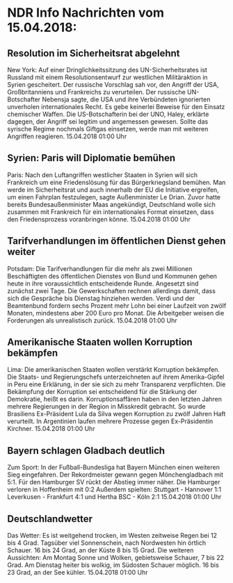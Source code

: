 # NDR Info Nachrichten vom 15.04.2018:


## Resolution im Sicherheitsrat abgelehnt
New York: Auf einer Dringlichkeitssitzung des UN-Sicherheitsrates ist Russland mit einem Resolutionsentwurf zur westlichen Militäraktion in Syrien gescheitert. Der russische Vorschlag sah vor, den Angriff der USA, Großbritanniens und Frankreichs zu verurteilen. Der russische UN-Botschafter Nebensja sagte, die USA und ihre Verbündeten ignorierten unverholen internationales Recht. Es gebe keinerlei Beweise für den Einsatz chemischer Waffen. Die US-Botschafterin bei der UNO, Haley, erklärte dagegen, der Angriff sei legitim und angemessen gewesen. Sollte das syrische Regime nochmals Giftgas einsetzen, werde man mit weiteren Angriffen reagieren. 15.04.2018 01:00 Uhr 

## Syrien: Paris will Diplomatie bemühen
Paris: Nach den Luftangriffen westlicher Staaten in Syrien will sich Frankreich um eine Friedenslösung für das Bürgerkriegsland bemühen. Man werde im Sicherheitsrat und auch innerhalb der EU die Initiative ergreifen, um einen Fahrplan festzulegen, sagte Außenminister Le Drian. Zuvor hatte bereits Bundesaußenminister Maas angekündigt, Deutschland wolle sich zusammen mit Frankreich für ein internationales Format einsetzen, dass den Friedensprozess voranbringen könne. 15.04.2018 01:00 Uhr 

## Tarifverhandlungen im öffentlichen Dienst gehen weiter
Potsdam: Die Tarifverhandlungen für die mehr als zwei Millionen Beschäftigten des öffentlichen Dienstes von Bund und Kommunen gehen heute in ihre voraussichtlich entscheidende Runde. Angesetzt sind zunächst zwei Tage. Die Gewerkschaften rechnen allerdings damit, dass sich die Gespräche bis Dienstag hinziehen werden. Verdi und der Beamtenbund fordern sechs Prozent mehr Lohn bei einer Laufzeit von zwölf Monaten, mindestens aber 200 Euro pro Monat. Die Arbeitgeber weisen die Forderungen als unrealistisch zurück. 15.04.2018 01:00 Uhr 

## Amerikanische Staaten wollen Korruption bekämpfen
Lima: Die amerikanischen Staaten wollen verstärkt Korruption bekämpfen. Die Staats- und Regierungschefs unterzeichneten auf ihrem Amerika-Gipfel in Peru eine Erklärung, in der sie sich zu mehr Transparenz verpflichten. Die Bekämpfung der Korruption sei entscheidend für die Stärkung der Demokratie, heißt es darin. Korruptionsaffären haben in den letzten Jahren mehrere Regierungen in der Region in Misskredit gebracht. So wurde Brasiliens Ex-Präsident Lula da Silva wegen Korruption zu zwölf Jahren Haft verurteilt. In Argentinien laufen mehrere Prozesse gegen Ex-Präsidentin Kirchner. 15.04.2018 01:00 Uhr 

## Bayern schlagen Gladbach deutlich
Zum Sport: In der Fußball-Bundesliga hat Bayern München einen weiteren Sieg eingefahren. Der Rekordmeister gewann gegen Mönchengladbach mit 5:1. Für den Hamburger SV rückt der Abstieg immer näher. Die Hamburger verloren in Hoffenheim mit 0:2
Außerdem spielten:
Stuttgart - Hannover		1:1
Leverkusen - Frankfurt	4:1
und Hertha BSC - Köln 2:1 15.04.2018 01:00 Uhr 

## Deutschlandwetter
Das Wetter: Es ist weitgehend trocken, im Westen zeitweise Regen bei 12 bis 4 Grad. Tagsüber viel Sonnenschein, nach Nordwesten hin örtlich Schauer. 16 bis 24 Grad, an der Küste 8 bis 15 Grad. Die weiteren Aussichten: Am Montag Sonne und Wolken, gebietsweise Schauer, 7 bis 22 Grad. Am Dienstag heiter bis wolkig, im Südosten Schauer möglich. 16 bis 23 Grad, an der See kühler. 15.04.2018 01:00 Uhr 
